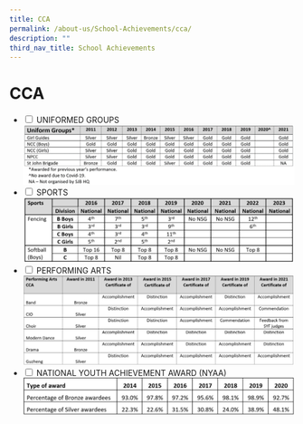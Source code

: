 ```yaml
---
title: CCA
permalink: /about-us/School-Achievements/cca/
description: ""
third_nav_title: School Achievements
---
```

<h1>CCA</h1>
<ul class="jekyllcodex_accordion">
<li>
<input type="checkbox" id="accordion1">
<label for="accordion1">UNIFORMED GROUPS</label>
<div>
<img src="/images/UG1.png" />
</div>
</li>
<li>
<input type="checkbox" id="accordion2">
<label for="accordion2">SPORTS</label>
<div>
<img src="/images/Sports.png" />
</div>
		</li>
	
<li>
				<input type="checkbox" id="accordion3">
			<label for="accordion3">PERFORMING ARTS</label>
<div>
<img src="/images/Performing Arts.png" />
</div>
</li>

<li>
<input type="checkbox" id="accordion4">
<label for="accordion4">NATIONAL YOUTH ACHIEVEMENT AWARD (NYAA)</label>
<div>
<img src="/images/NYAA.jpeg" />
</div>
</li>
</ul>